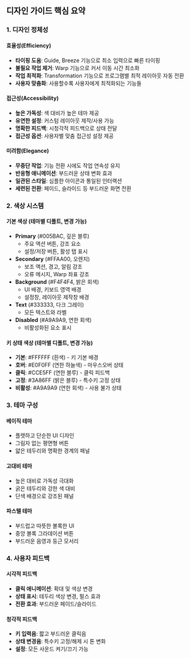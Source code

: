 ## 디자인 가이드 핵심 요약

### 1. 디자인 정체성
#### 효율성(Efficiency)
- **타이핑 도움**: Guide, Breeze 기능으로 최소 입력으로 빠른 타이핑
- **불필요 작업 제거**: Warp 기능으로 커서 이동 시간 최소화
- **작업 최적화**: Transformation 기능으로 프로그램별 최적 레이아웃 자동 전환
- **사용자 맞춤화**: 사용할수록 사용자에게 최적화되는 기능들

#### 접근성(Accessibility)
- **높은 가독성**: 색 대비가 높은 테마 제공
- **유연한 설정**: 커스텀 레이아웃 제작/사용 가능
- **명확한 피드백**: 시청각적 피드백으로 상태 전달
- **접근성 옵션**: 사용자별 맞춤 접근성 설정 제공

#### 미려함(Elegance)
- **무중단 작업**: 기능 전환 시에도 작업 연속성 유지
- **반응형 애니메이션**: 부드러운 상태 변화 효과
- **일관된 스타일**: 심플한 아이콘과 통일된 인터랙션
- **세련된 전환**: 페이드, 슬라이드 등 부드러운 화면 전환

### 2. 색상 시스템
#### 기본 색상 (테마별 디폴트, 변경 가능)
- **Primary** (#005BAC, 깊은 블루)
  - 주요 액션 버튼, 강조 요소
  - 설정/저장 버튼, 활성 탭 표시
- **Secondary** (#FFAA00, 오렌지)
  - 보조 액션, 경고, 알림 강조
  - 오류 메시지, Warp 좌표 강조
- **Background** (#F4F4F4, 밝은 회색)
  - UI 배경, 키보드 영역 배경
  - 설정창, 레이아웃 제작창 배경
- **Text** (#333333, 다크 그레이)
  - 모든 텍스트와 라벨
- **Disabled** (#A9A9A9, 연한 회색)
  - 비활성화된 요소 표시

#### 키 상태 색상 (테마별 디폴트, 변경 가능)
- **기본**: #FFFFFF (흰색) - 키 기본 배경
- **호버**: #E0F0FF (연한 하늘색) - 마우스오버 상태
- **클릭**: #CCE5FF (연한 블루) - 클릭 피드백
- **고정**: #3A86FF (밝은 블루) - 특수키 고정 상태
- **비활성**: #A9A9A9 (연한 회색) - 사용 불가 상태

### 3. 테마 구성
#### 베이직 테마
- 플랫하고 단순한 UI 디자인
- 그림자 없는 평면형 버튼
- 얇은 테두리와 명확한 경계의 패널

#### 고대비 테마
- 높은 대비로 가독성 극대화
- 굵은 테두리와 강한 색 대비
- 단색 배경으로 강조된 패널

#### 파스텔 테마
- 부드럽고 따뜻한 볼록한 UI
- 중앙 볼록 그라데이션 버튼
- 부드러운 음영과 둥근 모서리

### 4. 사용자 피드백
#### 시각적 피드백
- **클릭 애니메이션**: 확대 및 색상 변경
- **상태 표시**: 테두리 색상 변경, 펄스 효과
- **전환 효과**: 부드러운 페이드/슬라이드

#### 청각적 피드백
- **키 입력음**: 짧고 부드러운 클릭음
- **상태 변경음**: 특수키 고정/해제 시 톤 변화
- **설정**: 모든 사운드 켜기/끄기 가능